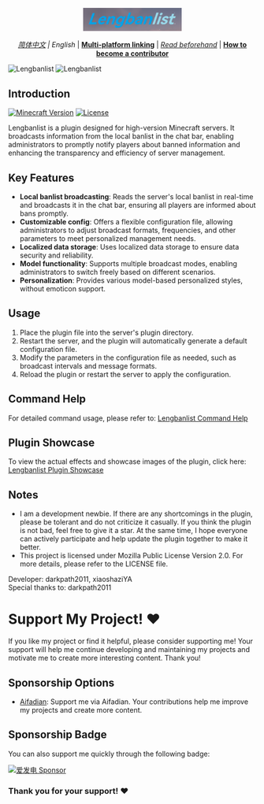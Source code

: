 <div align="center">
<p>
    <img width="200" src="/Photos/Lengbanlist-icon.png">
</p>

*[简体中文](README.md) | English* |
**[Multi-platform linking](readme-website.md)** |
*[Read beforehand](Notice.md)* |
**[How to become a contributor](Pullrequest_en.md)**
</div>

![Lengbanlist](https://github.com/LengMC/Lengbanlist/blob/main/Photos/Lengbanlist.png)
![Lengbanlist](https://bstats.org/signatures/bukkit/Lengbanlist.svg)

## Introduction
[![Minecraft Version](https://img.shields.io/badge/Minecraft-1.21.x-brightgreen)](https://www.minecraft.net)
[![License](https://img.shields.io/badge/License-MPL2.0-blue)](LICENSE)

Lengbanlist is a plugin designed for high-version Minecraft servers. It broadcasts information from the local banlist in the chat bar, enabling administrators to promptly notify players about banned information and enhancing the transparency and efficiency of server management.

## Key Features
- **Local banlist broadcasting**: Reads the server's local banlist in real-time and broadcasts it in the chat bar, ensuring all players are informed about bans promptly.
- **Customizable config**: Offers a flexible configuration file, allowing administrators to adjust broadcast formats, frequencies, and other parameters to meet personalized management needs.
- **Localized data storage**: Uses localized data storage to ensure data security and reliability.
- **Model functionality**: Supports multiple broadcast modes, enabling administrators to switch freely based on different scenarios.
- **Personalization**: Provides various model-based personalized styles, without emoticon support.

## Usage
1. Place the plugin file into the server's plugin directory.
2. Restart the server, and the plugin will automatically generate a default configuration file.
3. Modify the parameters in the configuration file as needed, such as broadcast intervals and message formats.
4. Reload the plugin or restart the server to apply the configuration.

## Command Help
For detailed command usage, please refer to: [Lengbanlist Command Help](LengbanlistCommandHelp.md)

## Plugin Showcase
To view the actual effects and showcase images of the plugin, click here: [Lengbanlist Plugin Showcase](Lengbanlist_Images.md)

## Notes
- I am a development newbie. If there are any shortcomings in the plugin, please be tolerant and do not criticize it casually. If you think the plugin is not bad, feel free to give it a star. At the same time, I hope everyone can actively participate and help update the plugin together to make it better.
- This project is licensed under Mozilla Public License Version 2.0. For more details, please refer to the LICENSE file.

Developer: darkpath2011, xiaoshaziYA  
Special thanks to: darkpath2011  

# Support My Project! ❤️
If you like my project or find it helpful, please consider supporting me! Your support will help me continue developing and maintaining my projects and motivate me to create more interesting content. Thank you!

## Sponsorship Options
- [Aifadian](https://afdian.com/a/lengbanlist): Support me via Aifadian. Your contributions help me improve my projects and create more content.

## Sponsorship Badge
You can also support me quickly through the following badge:

[![爱发电 Sponsor](https://img.shields.io/badge/%E7%88%B1%E5%8F%91%E7%94%B5-%E6%94%AF%E6%8C%81%E6%88%91-orange)](https://afdian.com/a/lengbanlist)

### Thank you for your support! ❤️
